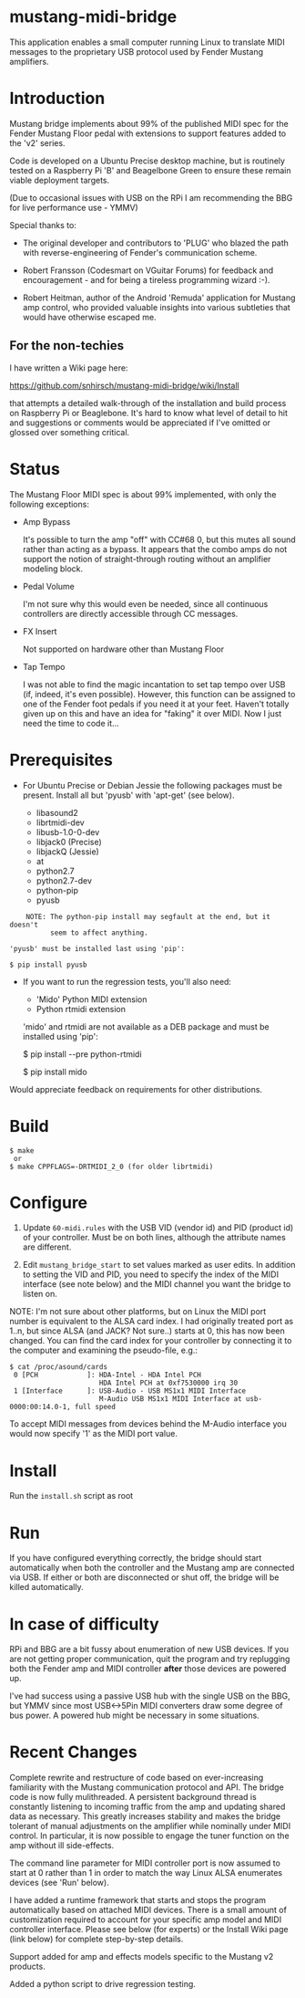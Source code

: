 # mustang-midi-bridge

This application enables a small computer running Linux to translate
MIDI messages to the proprietary USB protocol used by Fender Mustang
amplifiers.

# Introduction

Mustang bridge implements about 99% of the published MIDI spec for the
Fender Mustang Floor pedal with extensions to support features added
to the 'v2' series.

Code is developed on a Ubuntu Precise desktop machine, but is
routinely tested on a Raspberry Pi 'B' and Beagelbone Green to ensure
these remain viable deployment targets.

(Due to occasional issues with USB on the RPi I am recommending the
BBG for live performance use - YMMV)

Special thanks to:

  + The original developer and contributors to 'PLUG' who blazed the
  path with reverse-engineering of Fender's communication scheme.

  + Robert Fransson (Codesmart on VGuitar Forums) for feedback and
  encouragement - and for being a tireless programming wizard :-).

  + Robert Heitman, author of the Android 'Remuda' application for
  Mustang amp control, who provided valuable insights into various
  subtleties that would have otherwise escaped me.

## For the non-techies

I have written a Wiki page here:

https://github.com/snhirsch/mustang-midi-bridge/wiki/Install

that attempts a detailed walk-through of the installation and build
process on Raspberry Pi or Beaglebone.  It's hard to know what level
of detail to hit and suggestions or comments would be appreciated if
I've omitted or glossed over something critical.

# Status

The Mustang Floor MIDI spec is about 99% implemented, with only the
following exceptions:

  + Amp Bypass

    It's possible to turn the amp "off" with CC#68 0, but this mutes
    all sound rather than acting as a bypass.  It appears that the
    combo amps do not support the notion of straight-through routing
    without an amplifier modeling block.

  + Pedal Volume

    I'm not sure why this would even be needed, since all continuous
    controllers are directly accessible through CC messages.

  + FX Insert

    Not supported on hardware other than Mustang Floor

  + Tap Tempo

    I was not able to find the magic incantation to set tap tempo over
    USB (if, indeed, it's even possible). However, this function can
    be assigned to one of the Fender foot pedals if you need it at
    your feet.  Haven't totally given up on this and have an idea for
    "faking" it over MIDI.  Now I just need the time to code it...
  
# Prerequisites

  + For Ubuntu Precise or Debian Jessie the following packages must be
    present.  Install all but 'pyusb' with 'apt-get' (see below).

    - libasound2
    - librtmidi-dev
    - libusb-1.0-0-dev
    - libjack0 (Precise) 
    - libjackQ (Jessie)
    - at
    - python2.7
    - python2.7-dev
    - python-pip
    - pyusb
```
    NOTE: The python-pip install may segfault at the end, but it doesn't
          seem to affect anything.
```
    'pyusb' must be installed last using 'pip':

    $ pip install pyusb

  + If you want to run the regression tests, you'll also need:

    - 'Mido' Python MIDI extension
    - Python rtmidi extension

    'mido' and rtmidi are not available as a DEB package and must be
    installed using 'pip':

    $ pip install --pre python-rtmidi

    $ pip install mido

Would appreciate feedback on requirements for other distributions.

# Build
```
$ make
 or
$ make CPPFLAGS=-DRTMIDI_2_0 (for older librtmidi)
```

# Configure

  1. Update ```60-midi.rules``` with the USB VID (vendor id) and PID
(product id) of your controller.  Must be on both lines, although the
attribute names are different.

  2. Edit ```mustang_bridge_start``` to set values marked as user
edits.  In addition to setting the VID and PID, you need to specify
the index of the MIDI interface (see note below) and the MIDI channel
you want the bridge to listen on.

NOTE: I'm not sure about other platforms, but on Linux the MIDI
port number is equivalent to the ALSA card index.  I had originally
treated port as 1..n, but since ALSA (and JACK? Not sure..) starts at
0, this has now been changed.  You can find the card index for your
controller by connecting it to the computer and examining the
pseudo-file, e.g.:

```
$ cat /proc/asound/cards
 0 [PCH            ]: HDA-Intel - HDA Intel PCH
                      HDA Intel PCH at 0xf7530000 irq 30
 1 [Interface      ]: USB-Audio - USB MS1x1 MIDI Interface
                      M-Audio USB MS1x1 MIDI Interface at usb-0000:00:14.0-1, full speed
```

To accept MIDI messages from devices behind the M-Audio interface you
would now specify '1' as the MIDI port value.

# Install

Run the ```install.sh``` script as root

# Run

If you have configured everything correctly, the bridge should start
automatically when both the controller and the Mustang amp are
connected via USB.  If either or both are disconnected or shut off,
the bridge will be killed automatically.

# In case of difficulty

RPi and BBG are a bit fussy about enumeration of new USB devices. If
you are not getting proper communication, quit the program and try
replugging both the Fender amp and MIDI controller **after** those
devices are powered up.

I've had success using a passive USB hub with the single USB on the
BBG, but YMMV since most USB<->5Pin MIDI converters draw some degree
of bus power.  A powered hub might be necessary in some situations.

# Recent Changes

Complete rewrite and restructure of code based on ever-increasing
familiarity with the Mustang communication protocol and API.  The
bridge code is now fully mulithreaded.  A persistent background thread
is constantly listening to incoming traffic from the amp and updating
shared data as necessary.  This greatly increases stability and makes
the bridge tolerant of manual adjustments on the amplifier while
nominally under MIDI control.  In particular, it is now possible to
engage the tuner function on the amp without ill side-effects.

The command line parameter for MIDI controller port is now assumed to
start at 0 rather than 1 in order to match the way Linux ALSA
enumerates devices (see 'Run' below).

I have added a runtime framework that starts and stops the program
automatically based on attached MIDI devices. There is a small amount
of customization required to account for your specific amp model and
MIDI controller interface. Please see below (for experts) or the
Install Wiki page (link below) for complete step-by-step details.

Support added for amp and effects models specific to the Mustang v2
products.

Added a python script to drive regression testing.
